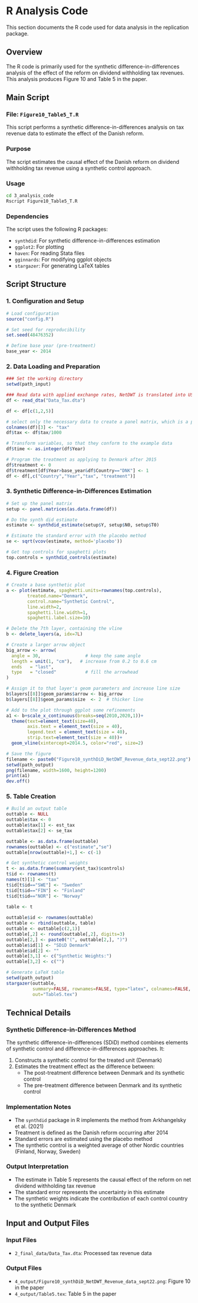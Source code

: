 # R Analysis Code

This section documents the R code used for data analysis in the replication package.

## Overview

The R code is primarily used for the synthetic difference-in-differences analysis of the effect of the reform on dividend withholding tax revenues. This analysis produces Figure 10 and Table 5 in the paper.

## Main Script

### File: `Figure10_Table5_T.R`

This script performs a synthetic difference-in-differences analysis on tax revenue data to estimate the effect of the Danish reform.

### Purpose

The script estimates the causal effect of the Danish reform on dividend withholding tax revenue using a synthetic control approach.

### Usage

```bash
cd 3_analysis_code
Rscript Figure10_Table5_T.R
```

### Dependencies

The script uses the following R packages:
- `synthdid`: For synthetic difference-in-differences estimation
- `ggplot2`: For plotting
- `haven`: For reading Stata files
- `gginnards`: For modifying ggplot objects
- `stargazer`: For generating LaTeX tables

## Script Structure

### 1. Configuration and Setup

```r
# Load configuration
source("config.R")

# Set seed for reproducibility
set.seed(48476352)

# Define base year (pre-treatment)
base_year <- 2014
```

### 2. Data Loading and Preparation

```r
### Set the working directory
setwd(path_input)

### Read data with applied exchange rates, NetDWT is translated into US dollars
df <- read_dta("Data_Tax.dta")

df <- df[c(1,2,5)]

# select only the necessary data to create a panel matrix, which is a prerequisite for synthDiD
colnames(df)[3] <- "tax"
df$tax <- df$tax/1000

# Transform variables, so that they conform to the example data
df$time <- as.integer(df$Year)

# Program the treatment as applying to Denmark after 2015
df$treatment <- 0
df$treatment[df$Year>base_year&df$Country=="DNK"] <- 1
df <- df[,c("Country","Year","tax", "treatment")]
```

### 3. Synthetic Difference-in-Differences Estimation

```r
# Set up the panel matrix
setup <- panel.matrices(as.data.frame(df))

# Do the synth did estimate
estimate <- synthdid_estimate(setup$Y, setup$N0, setup$T0)

# Estimate the standard error with the placebo method
se <- sqrt(vcov(estimate, method='placebo'))

# Get top controls for spaghetti plots
top.controls = synthdid_controls(estimate)
```

### 4. Figure Creation

```r
# Create a base synthetic plot
a <- plot(estimate, spaghetti.units=rownames(top.controls),
        treated.name="Denmark",
        control.name="Synthetic Control",
        line.width=2,
        spaghetti.line.width=1,
        spaghetti.label.size=10)

# Delete the 7th layer, containing the vline
b <- delete_layers(a, idx=7L)

# Create a larger arrow object
big_arrow <- arrow(
  angle = 30,                 # keep the same angle
  length = unit(1, "cm"),   # increase from 0.2 to 0.6 cm
  ends   = "last",           
  type   = "closed"           # fill the arrowhead
)

# Assign it to that layer's geom parameters and increase line size
b$layers[[8]]$geom_params$arrow <- big_arrow
b$layers[[8]]$geom_params$size  <- 2  # thicker line

# Add to the plot through ggplot some refinements
a1 <- b+scale_x_continuous(breaks=seq(2010,2020,1))+
  theme(text=element_text(size=40),
        axis.text = element_text(size = 40),
        legend.text = element_text(size = 40),
        strip.text=element_text(size = 40))+
  geom_vline(xintercept=2014.5, color="red", size=2)

# Save the figure
filename <- paste0("Figure10_synthDiD_NetDWT_Revenue_data_sept22.png")
setwd(path_output)
png(filename, width=1600, height=1200)
print(a1)
dev.off()
```

### 5. Table Creation

```r
# Build an output table
outtable <- NULL
outtable$tax <- 0
outtable$tax[1] <- est_tax
outtable$tax[2] <- se_tax

outtable <- as.data.frame(outtable)
rownames(outtable) <- c("estimate","se")
outtable[nrow(outtable)+1,] <- c(-1)

# Get synthetic control weights
t <- as.data.frame(summary(est_tax)$controls)
t$id <- rownames(t)
names(t)[1] <- "tax"
t$id[t$id=="SWE"] <- "Sweden"
t$id[t$id=="FIN"] <- "Finland"
t$id[t$id=="NOR"] <- "Norway"

table <- t
  
outtable$id <- rownames(outtable)
outtable <- rbind(outtable, table)
outtable <- outtable[c(2,1)]
outtable[,2] <- round(outtable[,2], digits=3)
outtable[2,] <- paste0("(", outtable[2,], ")")
outtable$id[1] <- "SDiD Denmark"
outtable$id[2] <- ""
outtable[3,1] <- c("Synthetic Weights:")
outtable[3,2] <- c("")

# Generate LaTeX table
setwd(path_output)
stargazer(outtable,
          summary=FALSE, rownames=FALSE, type="latex", colnames=FALSE,
          out="Table5.tex")
```

## Technical Details

### Synthetic Difference-in-Differences Method

The synthetic difference-in-differences (SDiD) method combines elements of synthetic control and difference-in-differences approaches. It:

1. Constructs a synthetic control for the treated unit (Denmark)
2. Estimates the treatment effect as the difference between:
   - The post-treatment difference between Denmark and its synthetic control
   - The pre-treatment difference between Denmark and its synthetic control

### Implementation Notes

- The `synthdid` package in R implements the method from Arkhangelsky et al. (2021)
- Treatment is defined as the Danish reform occurring after 2014
- Standard errors are estimated using the placebo method
- The synthetic control is a weighted average of other Nordic countries (Finland, Norway, Sweden)

### Output Interpretation

- The estimate in Table 5 represents the causal effect of the reform on net dividend withholding tax revenue
- The standard error represents the uncertainty in this estimate
- The synthetic weights indicate the contribution of each control country to the synthetic Denmark

## Input and Output Files

### Input Files

- `2_final_data/Data_Tax.dta`: Processed tax revenue data

### Output Files

- `4_output/Figure10_synthDiD_NetDWT_Revenue_data_sept22.png`: Figure 10 in the paper
- `4_output/Table5.tex`: Table 5 in the paper